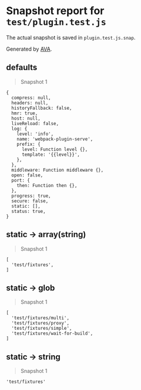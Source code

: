 # Snapshot report for `test/plugin.test.js`

The actual snapshot is saved in `plugin.test.js.snap`.

Generated by [AVA](https://ava.li).

## defaults

> Snapshot 1

    {
      compress: null,
      headers: null,
      historyFallback: false,
      hmr: true,
      host: null,
      liveReload: false,
      log: {
        level: 'info',
        name: 'webpack-plugin-serve',
        prefix: {
          level: Function level {},
          template: '{{level}}',
        },
      },
      middleware: Function middleware {},
      open: false,
      port: {
        then: Function then {},
      },
      progress: true,
      secure: false,
      static: [],
      status: true,
    }

## static → array(string)

> Snapshot 1

    [
      'test/fixtures',
    ]

## static → glob

> Snapshot 1

    [
      'test/fixtures/multi',
      'test/fixtures/proxy',
      'test/fixtures/simple',
      'test/fixtures/wait-for-build',
    ]

## static → string

> Snapshot 1

    'test/fixtures'
